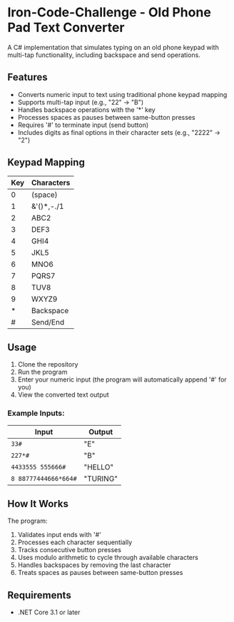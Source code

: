 # Iron-Code-Challenge - Old Phone Pad Text Converter

A C# implementation that simulates typing on an old phone keypad with multi-tap functionality, including backspace and send operations.

## Features

- Converts numeric input to text using traditional phone keypad mapping
- Supports multi-tap input (e.g., "22" → "B")
- Handles backspace operations with the '*' key
- Processes spaces as pauses between same-button presses
- Requires '#' to terminate input (send button)
- Includes digits as final options in their character sets (e.g., "2222" → "2")

## Keypad Mapping

| Key | Characters      |
|-----|-----------------|
| 0   | (space)         |
| 1   | &'()*,-./1      |
| 2   | ABC2            |
| 3   | DEF3            |
| 4   | GHI4            |
| 5   | JKL5            |
| 6   | MNO6            |
| 7   | PQRS7           |
| 8   | TUV8            |
| 9   | WXYZ9           |
| *   | Backspace       |
| #   | Send/End        |

## Usage

1. Clone the repository
2. Run the program
3. Enter your numeric input (the program will automatically append '#' for you)
4. View the converted text output

### Example Inputs:

| Input                  | Output  |
|------------------------|---------|
| `33#`                  | "E"     |
| `227*#`                | "B"     |
| `4433555 555666#`      | "HELLO" |
| `8 88777444666*664#`   | "TURING"|

## How It Works

The program:
1. Validates input ends with '#'
2. Processes each character sequentially
3. Tracks consecutive button presses
4. Uses modulo arithmetic to cycle through available characters
5. Handles backspaces by removing the last character
6. Treats spaces as pauses between same-button presses

## Requirements

- .NET Core 3.1 or later
